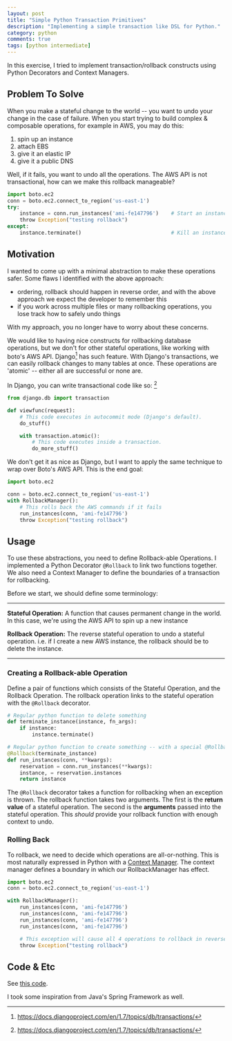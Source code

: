 ```yaml
---
layout: post
title: "Simple Python Transaction Primitives"
description: "Implementing a simple transaction like DSL for Python."
category: python
comments: true
tags: [python intermediate]
---
```


In this exercise, I tried to implement transaction/rollback constructs using
Python Decorators and Context Managers.

## Problem To Solve
When you make a stateful change to the world -- you want to undo your change in
the case of failure. When you start trying to build complex & composable
operations, for example in AWS, you may do this:

1. spin up an instance
2. attach EBS
3. give it an elastic IP
4. give it a public DNS

Well, if it fails, you want to undo all the operations. The AWS API is not transactional, how can we make this rollback manageable?

```python
import boto.ec2
conn = boto.ec2.connect_to_region('us-east-1')
try:
    instance = conn.run_instances('ami-fe147796')    # Start an instance
    throw Exception("testing rollback")
except:
    instance.terminate()                             # Kill an instance
```

## Motivation
I wanted to come up with a minimal abstraction to make these operations
safer. Some flaws I identified with the above approach:

- ordering, rollback should happen in reverse order, and with the above approach we expect the developer to remember this
- if you work across multiple files or many rollbacking operations, you lose track how to safely undo things

With my approach, you no longer have to worry about these concerns.

We would like to having nice constructs for rollbacking database operations, but
we don't for other stateful operations, like working with boto's AWS
API. Django[^1] has such feature. With Django's transactions, we can easily
rollback changes to many tables at once. These operations are 'atomic' -- either all are successful or none are.

In Django, you can write transactional code like so: [^2]

```python
from django.db import transaction

def viewfunc(request):
    # This code executes in autocommit mode (Django's default).
    do_stuff()

    with transaction.atomic():
        # This code executes inside a transaction.
        do_more_stuff()
```

We don't get it as nice as Django, but I want to apply the same technique to
wrap over Boto's AWS API. This is the end goal:

```python
import boto.ec2

conn = boto.ec2.connect_to_region('us-east-1')
with RollbackManager():
    # This rolls back the AWS commands if it fails
    run_instances(conn, 'ami-fe147796')
    throw Exception("testing rollback")
```

## Usage
To use these abstractions, you need to define Rollback-able Operations. I
implemented a Python Decorator `@Rollback` to link two functions together. We
also need a Context Manager to define the boundaries of a transaction for
rollbacking.

Before we start, we should define some terminology:

--------------------

**Stateful Operation:** A function that causes permanent change in the
    world. In this case, we're using the AWS API to spin up a new instance

**Rollback Operation:** The reverse stateful operation to undo a stateful
   operation. i.e. if I create a new AWS instance, the rollback should be to
   delete the instance.

--------------------

### Creating a Rollback-able Operation

Define a pair of functions which consists of the Stateful Operation, and the
Rollback Operation. The rollback operation links to the stateful operation with
the `@Rollback` decorator.

```python
# Regular python function to delete something
def terminate_instance(instance, fn_args):
    if instance:
        instance.terminate()

# Regular python function to create something -- with a special @Rollback
@Rollback(terminate_instance)
def run_instances(conn, **kwargs):
    reservation = conn.run_instances(**kwargs):
    instance, = reservation.instances
    return instance
```

The `@Rollback` decorator takes a function for rollbacking when an exception is
thrown. The rollback function takes two arguments. The first is the **return
value** of a stateful operation. The second is the **arguments** passed into the
stateful operation. This _should_ provide your rollback function with enough
context to undo.


### Rolling Back
To rollback, we need to decide which operations are all-or-nothing. This is most
naturally expressed in Python with a [Context Manager][context-manager]. The
context manager defines a boundary in which our RollbackManager has effect.

```python
import boto.ec2
conn = boto.ec2.connect_to_region('us-east-1')

with RollbackManager():
    run_instances(conn, 'ami-fe147796')
    run_instances(conn, 'ami-fe147796')
    run_instances(conn, 'ami-fe147796')
    run_instances(conn, 'ami-fe147796')

    # This exception will cause all 4 operations to rollback in reverse order
    throw Exception("testing rollback")
```


## Code & Etc

See [this code][code].

I took some inspiration from Java's Spring Framework as well.


[^1]: https://docs.djangoproject.com/en/1.7/topics/db/transactions/

[^2]: https://docs.djangoproject.com/en/1.7/topics/db/transactions/

[code]: https://gist.github.com/rymndhng/07cb0e626b7e7adc4f5e/edit "Simple Transaction Gist"

[context-manager]: https://docs.python.org/2/library/contextlib.html
